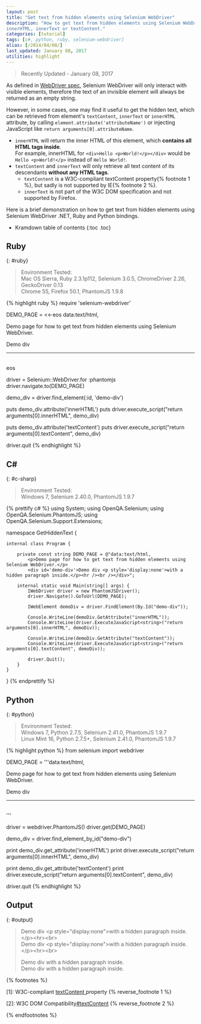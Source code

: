 ```yaml
---
layout: post
title: "Get text from hidden elements using Selenium WebDriver"
description: "How to get text from hidden elements using Selenium WebDriver .NET, Ruby and Python bindings, using attribute
innerHTML, innerText or textContent."
categories: [tutorial]
tags: [c#, python, ruby, selenium-webdriver]
alias: [/2014/04/08/]
last_updated: January 08, 2017
utilities: highlight
---
```

> Recently Updated - January 08, 2017

As defined in [WebDriver spec](http://www.w3.org/TR/webdriver/#interactable),
Selenium WebDriver will only interact with visible elements,
therefore the text of an invisible element will always be returned as an empty string.

However, in some cases, one may find it useful to get the hidden text,
which can be retrieved from element's `textContent`, `innerText` or `innerHTML` attribute,
by calling `element.attribute('attributeName')` or injecting JavaScript like `return arguments[0].attributeName`.

- `innerHTML` will return the inner HTML of this element, which **contains all HTML tags inside**.<br />
   For example, innerHTML for `<div>Hello <p>World!</p></div>` would be `Hello <p>World!</p>` instead of `Hello World!`.
- `textContent` and `innerText` will only retrieve all text content of its descendants **without any HTML tags**.
    + `textContent` is a W3C-compliant textContent property{% footnote 1 %}, but sadly is not supported by IE{% footnote 2 %}.
    + `innerText` is not part of the W3C DOM specification and not supported by Firefox.

Here is a brief demonstration on how to get text from hidden elements using Selenium WebDriver .NET, Ruby and Python bindings.

* Kramdown table of contents
{:toc .toc}

## Ruby
{: #ruby}

> Environment Tested:<br/>
> Mac OS Sierra, Ruby 2.3.1p112, Selenium 3.0.5, ChromeDriver 2.26, GeckoDriver 0.13<br />
> Chrome 55, Firefox 50.1, PhantomJS 1.9.8

{% highlight ruby %}
require 'selenium-webdriver'

DEMO_PAGE = <<-eos
    data:text/html,
    <p>Demo page for how to get text from hidden elements using Selenium WebDriver.</p>
    <div id='demo-div'>Demo div <p style='display:none'>with a hidden paragraph inside.</p><hr /><br /></div>
eos

driver = Selenium::WebDriver.for :phantomjs
driver.navigate.to(DEMO_PAGE)

demo_div = driver.find_element(:id, 'demo-div')

puts demo_div.attribute('innerHTML')
puts driver.execute_script("return arguments[0].innerHTML", demo_div)

puts demo_div.attribute('textContent')
puts driver.execute_script("return arguments[0].textContent", demo_div)

driver.quit
{% endhighlight %}

## C&#35;
{: #c-sharp}

> Environment Tested:<br/>
> Windows 7, Selenium 2.40.0, PhantomJS 1.9.7

{% prettify c# %}
using System;
using OpenQA.Selenium;
using OpenQA.Selenium.PhantomJS;
using OpenQA.Selenium.Support.Extensions;

namespace GetHiddenText {

    internal class Program {

        private const string DEMO_PAGE = @"data:text/html,
            <p>Demo page for how to get text from hidden elements using Selenium WebDriver.</p>
            <div id='demo-div'>Demo div <p style='display:none'>with a hidden paragraph inside.</p><hr /><br /></div>";

        internal static void Main(string[] args) {
            IWebDriver driver = new PhantomJSDriver();
            driver.Navigate().GoToUrl(DEMO_PAGE);

            IWebElement demoDiv = driver.FindElement(By.Id("demo-div"));

            Console.WriteLine(demoDiv.GetAttribute("innerHTML"));
            Console.WriteLine(driver.ExecuteJavaScript<string>("return arguments[0].innerHTML", demoDiv));

            Console.WriteLine(demoDiv.GetAttribute("textContent"));
            Console.WriteLine(driver.ExecuteJavaScript<string>("return arguments[0].textContent", demoDiv));

            driver.Quit();
        }
    }
}
{% endprettify %}

## Python
{: #python}

> Environment Tested:<br/>
> Windows 7, Python 2.7.5, Selenium 2.41.0, PhantomJS 1.9.7<br/>
> Linux Mint 16, Python 2.7.5+, Selenium 2.41.0, PhantomJS 1.9.7

{% highlight python %}
from selenium import webdriver

DEMO_PAGE = '''data:text/html,
    <p>Demo page for how to get text from hidden elements using Selenium WebDriver.</p>
    <div id='demo-div'>Demo div <p style='display:none'>with a hidden paragraph inside.</p><hr /><br /></div>'''

driver = webdriver.PhantomJS()
driver.get(DEMO_PAGE)

demo_div = driver.find_element_by_id("demo-div")

print demo_div.get_attribute('innerHTML')
print driver.execute_script("return arguments[0].innerHTML", demo_div)

print demo_div.get_attribute('textContent')
print driver.execute_script("return arguments[0].textContent", demo_div)

driver.quit
{% endhighlight %}

## Output
{: #output}

>Demo div &lt;p style="display:none">with a hidden paragraph inside.&lt;/p>&lt;hr>&lt;br><br />
>Demo div &lt;p style="display:none">with a hidden paragraph inside.&lt;/p>&lt;hr>&lt;br><br />
>
>Demo div with a hidden paragraph inside.<br />
>Demo div with a hidden paragraph inside.

{% footnotes %}
<p id="footnote-1">
[1]: W3C-compliant <a href="http://www.w3.org/TR/2004/REC-DOM-Level-3-Core-20040407/core.html#Node3-textContent">textContent </a>property
{% reverse_footnote 1 %}
</p>
<p id="footnote-2">
[2]: W3C DOM Compatibility<a href="http://www.quirksmode.org/dom/w3c_html.html#t07">#textContent</a>
{% reverse_footnote 2 %}
</p>
{% endfootnotes %}
